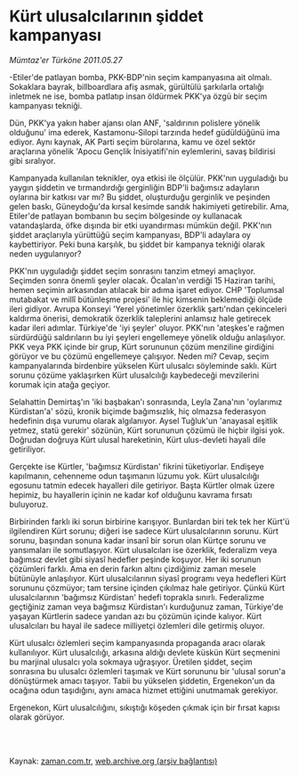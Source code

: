 # Kürt ulusalcılarının şiddet kampanyası

*Mümtaz'er Türköne 2011.05.27*

<td class="columnist-detail">
<p>-Etiler'de patlayan bomba, PKK-BDP'nin seçim kampanyasına ait olmalı. Sokaklara bayrak, billboardlara afiş asmak, gürültülü şarkılarla ortalığı inletmek ne ise, bomba patlatıp insan öldürmek PKK'ya özgü bir seçim kampanyası tekniği.</p>
<p>
<div id="haberMetinDiv">
<p>Dün, PKK'ya yakın haber ajansı olan ANF, 'saldırının polislere yönelik olduğunu' ima ederek, Kastamonu-Silopi tarzında hedef güdüldüğünü ima ediyor. Aynı kaynak, AK Parti seçim bürolarına, kamu ve özel sektör araçlarına yönelik 'Apocu Gençlik İnisiyatifi'nin eylemlerini, savaş bildirisi gibi sıralıyor.
<p>Kampanyada kullanılan teknikler, oya etkisi ile ölçülür. PKK'nın uyguladığı bu yaygın şiddetin ve tırmandırdığı gerginliğin BDP'li bağımsız adayların oylarına bir katkısı var mı? Bu şiddet, oluşturduğu gerginlik ve peşinden gelen baskı, Güneydoğu'da kırsal kesimde sandık hakimiyeti getirebilir. Ama, Etiler'de patlayan bombanın bu seçim bölgesinde oy kullanacak vatandaşlarda, öfke dışında bir etki uyandırması mümkün değil. PKK'nın şiddet araçlarıyla yürüttüğü seçim kampanyası, BDP'li adaylara oy kaybettiriyor. Peki buna karşılık, bu şiddet bir kampanya tekniği olarak neden uygulanıyor?
<p>PKK'nın uyguladığı şiddet seçim sonrasını tanzim etmeyi amaçlıyor. Seçimden sonra önemli şeyler olacak. Öcalan'ın verdiği 15 Haziran tarihi, hemen seçimin arkasından atılacak bir adıma işaret ediyor. CHP 'Toplumsal mutabakat ve millî bütünleşme projesi' ile hiç kimsenin beklemediği ölçüde ileri gidiyor. Avrupa Konseyi 'Yerel yönetimler özerklik şartı'ndan çekinceleri kaldırma önerisi, demokratik özerklik taleplerini anlamsız hale getirecek kadar ileri adımlar. Türkiye'de 'iyi şeyler' oluyor. PKK'nın 'ateşkes'e rağmen sürdürdüğü saldırıların bu iyi şeyleri engellemeye yönelik olduğu anlaşılıyor. PKK veya PKK içinde bir grup, Kürt sorununun çözüm menziline girdiğini görüyor ve bu çözümü engellemeye çalışıyor. Neden mi? Cevap, seçim kampanyalarında birdenbire yükselen Kürt ulusalcı söyleminde saklı. Kürt sorunu çözüme yaklaşırken Kürt ulusalcılığı kaybedeceği mevzilerini korumak için atağa geçiyor.
<p>Selahattin Demirtaş'ın 'iki başbakan'ı sonrasında, Leyla Zana'nın 'oylarımız Kürdistan'a' sözü, kronik biçimde bağımsızlık, hiç olmazsa federasyon hedefinin dışa vurumu olarak algılanıyor. Aysel Tuğluk'un 'anayasal eşitlik yetmez, statü gerekir' sözünün, Kürt sorununun çözümü ile hiçbir ilgisi yok. Doğrudan doğruya Kürt ulusal hareketinin, Kürt ulus-devleti hayali dile getiriliyor.
<p>Gerçekte ise Kürtler, 'bağımsız Kürdistan' fikrini tüketiyorlar. Endişeye kapılmanın, cehenneme odun taşımanın lüzumu yok. Kürt ulusalcılığı egosunu tatmin edecek hayalleri dile getiriyor. Başta Kürtler olmak üzere hepimiz, bu hayallerin içinin ne kadar kof olduğunu kavrama fırsatı buluyoruz.
<p>Birbirinden farklı iki sorun birbirine karışıyor. Bunlardan biri tek tek her Kürt'ü ilgilendiren Kürt sorunu; diğeri ise sadece Kürt ulusalcılarının sorunu. Kürt sorunu, başından sonuna kadar insanî bir sorun olan Kürtçe sorunu ve yansımaları ile somutlaşıyor. Kürt ulusalcıları ise özerklik, federalizm veya bağımsız devlet gibi siyasî hedefler peşinde koşuyor. Her iki sorunun çözümleri farklı. Ama en derin farkın altını çizdiğimiz zaman mesele bütünüyle anlaşılıyor. Kürt ulusalcılarının siyasî programı veya hedefleri Kürt sorununu çözmüyor; tam tersine içinden çıkılmaz hale getiriyor. Çünkü Kürt ulusalcılarının 'bağımsız Kürdistan' hedefi toprakla sınırlı. Federalizme geçtiğiniz zaman veya bağımsız Kürdistan'ı kurduğunuz zaman, Türkiye'de yaşayan Kürtlerin sadece yarıdan azı bu çözümün içinde kalıyor. Kürt ulusalcıları bu hayal ile sadece milliyetçi özlemleri dile getirmiş oluyor.
<p>Kürt ulusalcı özlemleri seçim kampanyasında propaganda aracı olarak kullanılıyor. Kürt ulusalcılığı, arkasına aldığı devlete küskün Kürt seçmenini bu marjinal ulusalcı yola sokmaya uğraşıyor. Üretilen şiddet, seçim sonrasına bu ulusalcı özlemleri taşımak ve Kürt sorununu bir 'ulusal sorun'a dönüştürmek amacı taşıyor. Tabii bu yükselen şiddetin, Ergenekon'un da ocağına odun taşıdığını, aynı amaca hizmet ettiğini unutmamak gerekiyor.
<p>Ergenekon, Kürt ulusalcılığını, sıkıştığı köşeden çıkmak için bir fırsat kapısı olarak görüyor. </p></p></p></p></p></p></p></p></div>
</p>


<p><br>
		 </br></p></td>

Kaynak: [zaman.com.tr](http://zaman.com.tr/yazar.do?yazino=1139322), [web.archive.org (arşiv bağlantısı)](http://web.archive.org/web/20110808203134/http://zaman.com.tr:80/yazar.do?yazino=1139322)

